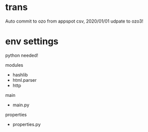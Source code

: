 # trans
Auto commit to ozo from appspot csv, 2020/01/01 udpate to ozo3!

# env settings

python needed!

modules
 - hashlib
 - html.parser
 - http
 
main
 - main.py
 
properties
 - properties.py
